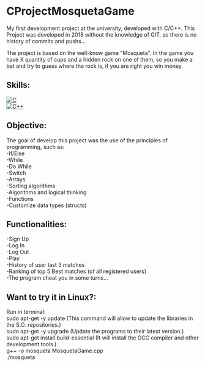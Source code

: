 # CProjectMosquetaGame
My first development project at the university, developed with C/C++.
This Project was developed in 2018 without the knowledge of GIT, so there is no history of commits and pushs...

The project is based on the well-know game "Mosqueta". In the game you have X quantity of cups and a hidden rock on one of them, so you make a bet and try to guess where the rock is, if you are right you win money.

## Skills:
[![C](https://camo.githubusercontent.com/85dd8c38ef3fd94472ab991bed05066671c0bd12129002379f11d3ca352f9956/68747470733a2f2f696d672e736869656c64732e696f2f7374617469632f76313f7374796c653d666f722d7468652d6261646765266d6573736167653d4326636f6c6f723d323232323232266c6f676f3d43266c6f676f436f6c6f723d413842394343266c6162656c3d)]()
</br>
[![C++](https://camo.githubusercontent.com/6301a47e098ea0b84260920a75b5a71f121c5a0b55965dff8ad80bd60db208c7/68747470733a2f2f696d672e736869656c64732e696f2f7374617469632f76313f7374796c653d666f722d7468652d6261646765266d6573736167653d4325324225324226636f6c6f723d303035393943266c6f676f3d43253242253242266c6f676f436f6c6f723d464646464646266c6162656c3d)]()

## Objective:
The goal of develop this project was the use of the principles of programming, such as:
  </br>
  -If/Else
  </br>
  -While
  </br>
  -Do While
  </br>
  -Switch
  </br>
  -Arrays
  </br>
  -Sorting algorithms
  </br>
  -Algorithms and logical thinking
  </br>
  -Functions
  </br>
  -Customize data types (structs)
  </br>

## Functionalities:
  -Sign Up
  </br>
  -Log In
  </br>
  -Log Out
  </br>
  -Play
  </br>
  -History of user last 3 matches
  </br>
  -Ranking of top 5 Best matches (of all registered users)
  </br>
  -The program cheat you in some turns...
  </br>
  
  ## Want to try it in Linux?:
  Run in terminal:
  </br>
  sudo apt-get -y update  (This command will allow to update the libraries in the S.O. repositories.)
  </br>
  sudo apt-get -y upgrade  (Update the programs to their latest version.)
  </br>
  sudo apt-get install build-essential  (It will install the GCC compiler and other development tools.)
  </br>
  g++ -o mosqueta MosquetaGame.cpp
  </br>
  ./mosqueta


